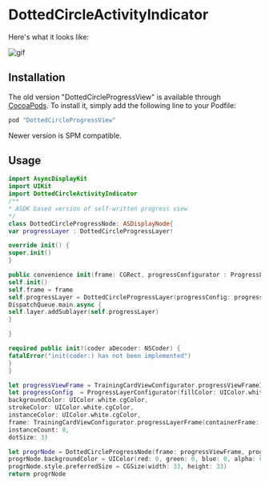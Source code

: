 # DottedCircleActivityIndicator

Here's what it looks like:

![gif](http://i.imgur.com/Ke14Iiw.gif)

## Installation

The old version "DottedCircleProgressView" is available through [CocoaPods](http://cocoapods.org). To install
it, simply add the following line to your Podfile:

```ruby
pod "DottedCircleProgressView"
```

Newer version is SPM compatible.

## Usage

```swift
import AsyncDisplayKit
import UIKit
import DottedCircleActivityIndicator
/**
* ASDK based version of self-written progress view
*/
class DottedCircleProgressNode: ASDisplayNode{
var progressLayer : DottedCircleProgressLayer!

override init() {
super.init()
}

public convenience init(frame: CGRect, progressConfigurator : ProgressLayerConfigurator) {
self.init()
self.frame = frame
self.progressLayer = DottedCircleProgressLayer(progressConfig: progressConfigurator)
DispatchQueue.main.async {
self.layer.addSublayer(self.progressLayer)
}

}

required public init?(coder aDecoder: NSCoder) {
fatalError("init(coder:) has not been implemented")
}
}

let progressViewFrame = TrainingCardViewConfigurator.progressViewFrameInCardFrame(cardFrame: CGRect(origin: .zero, size: CGSize(width: 33, height: 33)))
let progressConfig  = ProgressLayerConfigurator(fillColor: UIColor.white.cgColor,
backgroundColor: UIColor.white.cgColor,
strokeColor: UIColor.white.cgColor,
instanceColor: UIColor.white.cgColor,
frame: TrainingCardViewConfigurator.progressLayerFrame(containerFrame: progressViewFrame),
instanceCount: 8,
dotSize: 3)

let progrNode = DottedCircleProgressNode(frame: progressViewFrame, progressConfigurator: progressConfig)
progrNode.backgroundColor = UIColor(red: 0, green: 0, blue: 0, alpha: 0.6)
progrNode.style.preferredSize = CGSize(width: 33, height: 33)
return progrNode
```
